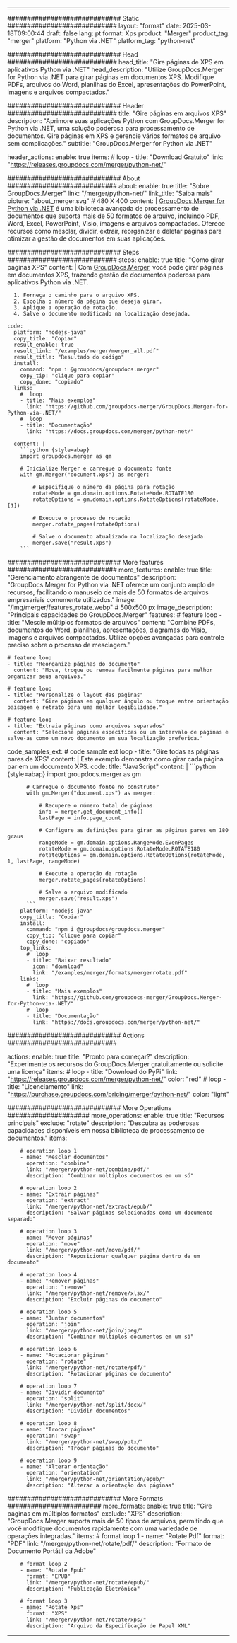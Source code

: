 
---
############################# Static ############################
layout: "format"
date:  2025-03-18T09:00:44
draft: false
lang: pt
format: Xps
product: "Merger"
product_tag: "merger"
platform: "Python via .NET"
platform_tag: "python-net"

############################# Head ############################
head_title: "Gire páginas de XPS em aplicativos Python via .NET"
head_description: "Utilize GroupDocs.Merger for Python via .NET para girar páginas em documentos XPS. Modifique PDFs, arquivos do Word, planilhas do Excel, apresentações do PowerPoint, imagens e arquivos compactados."

############################# Header ############################
title: "Gire páginas em arquivos XPS" 
description: "Aprimore suas aplicações Python com GroupDocs.Merger for Python via .NET, uma solução poderosa para processamento de documentos. Gire páginas em XPS e gerencie vários formatos de arquivo sem complicações."
subtitle: "GroupDocs.Merger for Python via .NET" 

header_actions:
  enable: true
  items:
    #  loop
    - title: "Download Gratuito"
      link: "https://releases.groupdocs.com/merger/python-net/"
      
############################# About ############################
about:
    enable: true
    title: "Sobre GroupDocs.Merger"
    link: "/merger/python-net/"
    link_title: "Saiba mais"
    picture: "about_merger.svg" # 480 X 400
    content: |
       [GroupDocs.Merger for Python via .NET](/merger/python-net/) é uma biblioteca avançada de processamento de documentos que suporta mais de 50 formatos de arquivo, incluindo PDF, Word, Excel, PowerPoint, Visio, imagens e arquivos compactados. Oferece recursos como mesclar, dividir, extrair, reorganizar e deletar páginas para otimizar a gestão de documentos em suas aplicações.

############################# Steps ############################
steps:
    enable: true
    title: "Como girar páginas XPS"
    content: |
      Com [GroupDocs.Merger](/merger/python-net/), você pode girar páginas em documentos XPS, trazendo gestão de documentos poderosa para aplicativos Python via .NET.
      
      1. Forneça o caminho para o arquivo XPS.
      2. Escolha o número da página que deseja girar.
      3. Aplique a operação de rotação.
      4. Salve o documento modificado na localização desejada.
   
    code:
      platform: "nodejs-java"
      copy_title: "Copiar"
      result_enable: true
      result_link: "/examples/merger/merger_all.pdf"
      result_title: "Resultado do código"
      install:
        command: "npm i @groupdocs/groupdocs.merger"
        copy_tip: "clique para copiar"
        copy_done: "copiado"
      links:
        #  loop
        - title: "Mais exemplos"
          link: "https://github.com/groupdocs-merger/GroupDocs.Merger-for-Python-via-.NET/"
        #  loop
        - title: "Documentação"
          link: "https://docs.groupdocs.com/merger/python-net/"
          
      content: |
        ```python {style=abap}
        import groupdocs.merger as gm

        # Inicialize Merger e carregue o documento fonte
        with gm.Merger("document.xps") as merger:
            
            # Especifique o número da página para rotação
            rotateMode = gm.domain.options.RotateMode.ROTATE180
            rotateOptions = gm.domain.options.RotateOptions(rotateMode, [1])

            # Execute o processo de rotação
            merger.rotate_pages(rotateOptions)

            # Salve o documento atualizado na localização desejada
            merger.save("result.xps")
        ```            

############################# More features ############################
more_features:
  enable: true
  title: "Gerenciamento abrangente de documentos"
  description: "GroupDocs.Merger for Python via .NET oferece um conjunto amplo de recursos, facilitando o manuseio de mais de 50 formatos de arquivos empresariais comumente utilizados."
  image: "/img/merger/features_rotate.webp" # 500x500 px
  image_description: "Principais capacidades do GroupDocs.Merger"
  features:
    # feature loop
    - title: "Mescle múltiplos formatos de arquivos"
      content: "Combine PDFs, documentos do Word, planilhas, apresentações, diagramas do Visio, imagens e arquivos compactados. Utilize opções avançadas para controle preciso sobre o processo de mesclagem."

    # feature loop
    - title: "Reorganize páginas do documento"
      content: "Mova, troque ou remova facilmente páginas para melhor organizar seus arquivos."

    # feature loop
    - title: "Personalize o layout das páginas"
      content: "Gire páginas em qualquer ângulo ou troque entre orientação paisagem e retrato para uma melhor legibilidade."

    # feature loop
    - title: "Extraia páginas como arquivos separados"
      content: "Selecione páginas específicas ou um intervalo de páginas e salve-as como um novo documento em sua localização preferida."
      
  code_samples_ext:
    # code sample ext loop
    - title: "Gire todas as páginas pares de XPS"
      content: |
        Este exemplo demonstra como girar cada página par em um documento XPS.
      code:
        title: "JavaScript"
        content: |
          ```python {style=abap}
          import groupdocs.merger as gm
          
          # Carregue o documento fonte no construtor
          with gm.Merger("document.xps") as merger:
            
              # Recupere o número total de páginas
              info = merger.get_document_info()
              lastPage = info.page_count

              # Configure as definições para girar as páginas pares em 180 graus
              rangeMode = gm.domain.options.RangeMode.EvenPages
              rotateMode = gm.domain.options.RotateMode.ROTATE180
              rotateOptions = gm.domain.options.RotateOptions(rotateMode, 1, lastPage, rangeMode)
          
              # Execute a operação de rotação
              merger.rotate_pages(rotateOptions)

              # Salve o arquivo modificado
              merger.save("result.xps")
          ```
        platform: "nodejs-java"
        copy_title: "Copiar"
        install:
          command: "npm i @groupdocs/groupdocs.merger"
          copy_tip: "clique para copiar"
          copy_done: "copiado"
        top_links:
          #  loop
          - title: "Baixar resultado"
            icon: "download"
            link: "/examples/merger/formats/mergerrotate.pdf"
        links:
          #  loop
          - title: "Mais exemplos"
            link: "https://github.com/groupdocs-merger/GroupDocs.Merger-for-Python-via-.NET/"
          #  loop
          - title: "Documentação"
            link: "https://docs.groupdocs.com/merger/python-net/"
            

            


############################# Actions ############################

actions:
  enable: true
  title: "Pronto para começar?"
  description: "Experimente os recursos do GroupDocs.Merger gratuitamente ou solicite uma licença"
  items:
    #  loop
    - title: "Download do PyPi"
      link: "https://releases.groupdocs.com/merger/python-net/"
      color: "red"
        #  loop
    - title: "Licenciamento"
      link: "https://purchase.groupdocs.com/pricing/merger/python-net/"
      color: "light"


############################# More Operations #####################
more_operations:
    enable: true
    title: "Recursos principais"
    exclude: "rotate"
    description: "Descubra as poderosas capacidades disponíveis em nossa biblioteca de processamento de documentos."
    items: 
          
        # operation loop 1
        - name: "Mesclar documentos"
          operation: "combine"
          link: "/merger/python-net/combine/pdf/"
          description: "Combinar múltiplos documentos em um só"

        # operation loop 2
        - name: "Extrair páginas"
          operation: "extract"
          link: "/merger/python-net/extract/epub/"
          description: "Salvar páginas selecionadas como um documento separado"

        # operation loop 3
        - name: "Mover páginas"
          operation: "move"
          link: "/merger/python-net/move/pdf/"
          description: "Reposicionar qualquer página dentro de um documento"

        # operation loop 4
        - name: "Remover páginas"
          operation: "remove"
          link: "/merger/python-net/remove/xlsx/"
          description: "Excluir páginas do documento"

        # operation loop 5
        - name: "Juntar documentos"
          operation: "join"
          link: "/merger/python-net/join/jpeg/"
          description: "Combinar múltiplos documentos em um só"

        # operation loop 6
        - name: "Rotacionar páginas"
          operation: "rotate"
          link: "/merger/python-net/rotate/pdf/"
          description: "Rotacionar páginas do documento"

        # operation loop 7
        - name: "Dividir documento"
          operation: "split"
          link: "/merger/python-net/split/docx/"
          description: "Dividir documentos"

        # operation loop 8
        - name: "Trocar páginas"
          operation: "swap"
          link: "/merger/python-net/swap/pptx/"
          description: "Trocar páginas do documento"

        # operation loop 9
        - name: "Alterar orientação"
          operation: "orientation"
          link: "/merger/python-net/orientation/epub/"
          description: "Alterar a orientação das páginas"
          
        
          
############################# More Formats ########################
more_formats:
    enable: true
    title: "Gire páginas em múltiplos formatos"
    exclude: "XPS"
    description: "GroupDocs.Merger suporta mais de 50 tipos de arquivos, permitindo que você modifique documentos rapidamente com uma variedade de operações integradas."
    items: 
        # format loop 1
        - name: "Rotate Pdf"
          format: "PDF"
          link: "/merger/python-net/rotate/pdf/"
          description: "Formato de Documento Portátil da Adobe"

        # format loop 2
        - name: "Rotate Epub"
          format: "EPUB"
          link: "/merger/python-net/rotate/epub/"
          description: "Publicação Eletrônica"

        # format loop 3
        - name: "Rotate Xps"
          format: "XPS"
          link: "/merger/python-net/rotate/xps/"
          description: "Arquivo da Especificação de Papel XML"


---